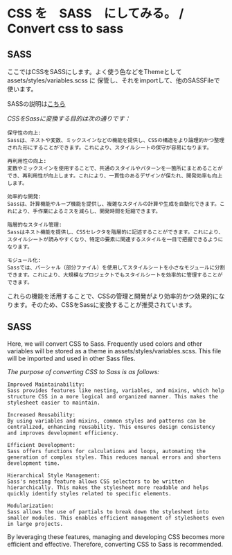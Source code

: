 # CSS を　SASS　にしてみる。 / Convert css to sass

## SASS

ここではCSSをSASSにします。よく使う色などをThemeとしてassets/styles/variables.scss に
保管し、それをimportして、他のSASSFileで使います。

SASSの説明は[こちら](https://sass-lang.com/documentation/syntax/)

*CSSをSassに変換する目的は次の通りです：*




    保守性の向上:
    Sassは、ネストや変数、ミックスインなどの機能を提供し、CSSの構造をより論理的かつ整理された形にすることができます。これにより、スタイルシートの保守が容易になります。

    再利用性の向上:
    変数やミックスインを使用することで、共通のスタイルやパターンを一箇所にまとめることができ、再利用性が向上します。これにより、一貫性のあるデザインが保たれ、開発効率も向上します。

    効率的な開発:
    Sassは、計算機能やループ機能を提供し、複雑なスタイルの計算や生成を自動化できます。これにより、手作業によるミスを減らし、開発時間を短縮できます。

    階層的なスタイル管理:
    Sassはネスト機能を提供し、CSSセレクタを階層的に記述することができます。これにより、スタイルシートが読みやすくなり、特定の要素に関連するスタイルを一目で把握できるようになります。

    モジュール化:
    Sassでは、パーシャル（部分ファイル）を使用してスタイルシートを小さなモジュールに分割できます。これにより、大規模なプロジェクトでもスタイルシートを効率的に管理することができます。

これらの機能を活用することで、CSSの管理と開発がより効率的かつ効果的になります。そのため、CSSをSassに変換することが推奨されています。


## SASS 

Here, we will convert CSS to Sass. Frequently used colors and other variables will be stored as a theme in assets/styles/variables.scss. This file will be imported and used in other Sass files.

*The purpose of converting CSS to Sass is as follows:*

    Improved Maintainability:
    Sass provides features like nesting, variables, and mixins, which help structure CSS in a more logical and organized manner. This makes the stylesheet easier to maintain.

    Increased Reusability:
    By using variables and mixins, common styles and patterns can be centralized, enhancing reusability. This ensures design consistency and improves development efficiency.

    Efficient Development:
    Sass offers functions for calculations and loops, automating the generation of complex styles. This reduces manual errors and shortens development time.

    Hierarchical Style Management:
    Sass's nesting feature allows CSS selectors to be written hierarchically. This makes the stylesheet more readable and helps quickly identify styles related to specific elements.

    Modularization:
    Sass allows the use of partials to break down the stylesheet into smaller modules. This enables efficient management of stylesheets even in large projects.

By leveraging these features, managing and developing CSS becomes more efficient and effective. Therefore, converting CSS to Sass is recommended.